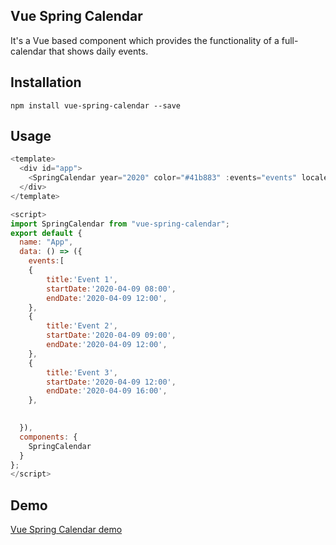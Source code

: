 ## Vue Spring Calendar
 It's a Vue based component which provides the functionality of a full-calendar that 
 shows daily events. 

## Installation


 `npm install vue-spring-calendar --save`


## Usage

```js 
<template>
  <div id="app">
    <SpringCalendar year="2020" color="#41b883" :events="events" locale="en"/>
  </div>
</template>

<script>
import SpringCalendar from "vue-spring-calendar";
export default {
  name: "App",
  data: () => ({
    events:[
    {
        title:'Event 1',
        startDate:'2020-04-09 08:00',
        endDate:'2020-04-09 12:00',
    },
    {
        title:'Event 2',
        startDate:'2020-04-09 09:00',
        endDate:'2020-04-09 12:00',
    },
    {
        title:'Event 3',
        startDate:'2020-04-09 12:00',
        endDate:'2020-04-09 16:00',
    },
   

  }),
  components: {
    SpringCalendar
  }
};
</script>


```

## Demo 

[Vue Spring Calendar demo](https://boussadjra.github.io/vue-spring-calendar/)